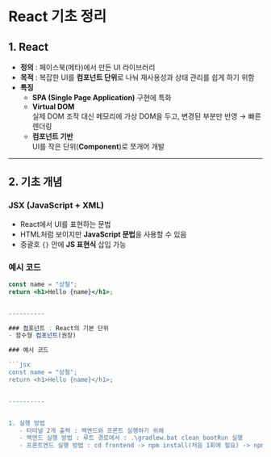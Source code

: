# React 기초 정리

## 1. React
- **정의** : 페이스북(메타)에서 만든 UI 라이브러리
- **목적** : 복잡한 UI를 **컴포넌트 단위**로 나눠 재사용성과 상태 관리를 쉽게 하기 위함
- **특징**
  - **SPA (Single Page Application)** 구현에 특화
  - **Virtual DOM**  
    실제 DOM 조작 대신 메모리에 가상 DOM을 두고, 변경된 부분만 반영 → 빠른 렌더링
  - **컴포넌트 기반**  
    UI를 작은 단위(**Component**)로 쪼개어 개발

---

## 2. 기초 개념

### JSX (JavaScript + XML)
- React에서 UI를 표현하는 문법
- HTML처럼 보이지만 **JavaScript 문법**을 사용할 수 있음
- 중괄호 `{}` 안에 **JS 표현식** 삽입 가능

### 예시 코드

```jsx
const name = "상철";
return <h1>Hello {name}</h1>;


----------

### 컴포넌트 : React의 기본 단위
- 함수형 컴포넌트(권장)

### 예시 코드

```jsx
const name = "상철";
return <h1>Hello {name}</h1>;


----------


1. 실행 방법
   - 터미널 2개 출력 : 백엔드와 프론트 실행하기 위해
   - 백엔드 실행 방법 : 루트 경로에서 : .\gradlew.bat clean bootRun 실행
   - 프론트엔드 실행 방법 : cd frontend -> npm install(처음 1회에 필요) -> npm run dev
